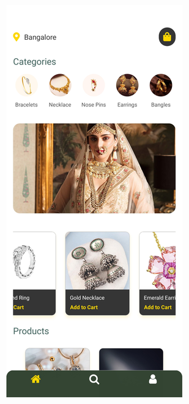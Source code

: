![Screen 1](https://github.com/BhaveshMeghwal/React-native-Shopping-App/blob/master/Screenshot_20250206_182554.jpg)
